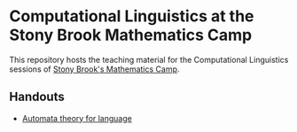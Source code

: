 Computational Linguistics at the Stony Brook Mathematics Camp
=============================================================

This repository hosts the teaching material for the Computational Linguistics sessions of [Stony Brook's Mathematics Camp](http://istem.stonybrook.edu/content/mathematics-summer-program).

Handouts
--------

- [Automata theory for language](../../blob/master/pdf/fsa.pdf?raw=true)
